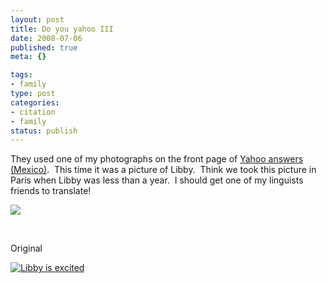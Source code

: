 ```yaml
--- 
layout: post
title: Do you yahoo III
date: 2008-07-06
published: true
meta: {}

tags: 
- family
type: post
categories: 
- citation
- family
status: publish
---
```



They used one of my photographs on the front page of [Yahoo answers (Mexico)](http://mx.answers.yahoo.com/).  This time it was a picture of Libby.  Think we took this picture in Paris when Libby was less than a year.  I should get one of my linguists friends to translate!

  

[![](http://media.eick.us/2011/05/2606737787_697c2b7699_o.gif)](http://mx.answers.yahoo.com/) 

  

 

  

Original

  

[![Libby is excited](http://media.eick.us/2011/05/175275715_4e0c711fd0.jpg)](http://www.flickr.com/photos/andreweick/175275715/ "Libby is excited by AndrewEick, on Flickr")

